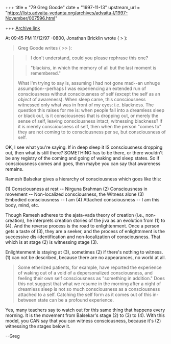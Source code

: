 +++
title = "79 Greg Goode"
date = "1997-11-13"
upstream_url = "https://lists.advaita-vedanta.org/archives/advaita-l/1997-November/007596.html"

+++
[Archive link](https://lists.advaita-vedanta.org/archives/advaita-l/1997-November/007596.html)

At 09:45 PM 11/12/97 -0800, Jonathan Bricklin wrote ( > ):
>Greg Goode writes ( >> ):

>>I don't understand, could you please rephrase this one?
>
>
>  > "black*ins*, in which the memory of all but the last moment is
>remembered."
>
>
>What I'm trying to say is, assuming I had not gone mad--an unhuge
>assumption--perhaps I was experiencing an extended run of
>consciousness without consciousness of self (except the self as an *object*
>of awareness).  When sleep came, this consciousness witnessed only what was
>in front of my eyes:  i.e. blackness.  The question this raises for me is:
> when people fall into a dreamless
>sleep or black out, is it consciousness that is dropping out, or merely the
>sense of self, leaving consciousness intact, witnessing blackness?  If it
>is merely consciousness of self, then when the person "comes to" they are
>not coming to to
>consciousness per se, but consciousness of self.

OK, I see what you're saying.  If in deep sleep it IS consciousness
dropping out, then what is still there?  SOMETHING has to be there, or
there wouldn't be any registry of the coming and going of waking and sleep
states.  So if consciousness comes and goes, then maybe you can say that
awareness remains.

Ramesh Balsekar gives a hierarchy of consciousness which goes like this:

  (1) Consciousness at rest -- Nirguna Brahman
  (2) Consciousness in movement -- Non-localized consciousness, the Witness
alone
  (3) Embodied consciousness -- I am
  (4) Attached consciousness -- I am this body, mind, etc.

Though Ramesh adheres to the ajata-vada theory of creation (i.e.,
non-creation), he interprets creation stories of the jiva as an evolution
from (1) to (4).  And the reverse process is the road to enlightenment.
Once a person gets a taste of (3), they are a seeker, and the process of
enlightnment is the successive dis-identification and non-localization of
consciousness.  That which is at stage (2) is witnessing stage (3).

Enlightenment is staying at (3), sometimes (2) if there's nothing to
witness.  (1) can not be described, because there are no appearances, no
world at all.


> Some etherized patients,
>for
>example, have reported the experience of waking out of a void of a
>depersonalized
>consciousness, and feeling their own self consciousness as "something in
>addition."  Does this not suggest that what we resume in the morning after
>a
>night of dreamless sleep is not so much consciousness as a consciousness
>attached to a self.  Catching the self form as it comes out of this
>in-between state can be a
>profound experience.


Yes, many teachers say to watch out for this same thing that happens every
morning.  It is the movement from Balsekar's stage (2) to (3) to (4).  With
this model, you CAN say that you can witness consciousness, because it's
(2) witnessing the stages below it.

--Greg

